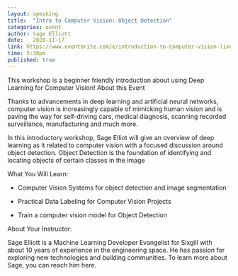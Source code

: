 ```yaml
---
layout: speaking
title:  "Intro to Computer Vision: Object Detection"
categories: event
author: Sage Elliott
date:   2020-11-17
link: https://www.eventbrite.com/e/introduction-to-computer-vision-live-online-tickets-125987448851
time: 5:30pm
published: true
---
```


This workshop is a beginner friendly introduction about using Deep Learning for Computer Vision!
About this Event

Thanks to advancements in deep learning and artificial neural networks, computer vision is increasingly capable of mimicking human vision and is paving the way for self-driving cars, medical diagnosis, scanning recorded surveillance, manufacturing and much more.

In this introductory workshop, Sage Elliot will give an overview of deep learning as it related to computer vision with a focused discussion around object detection. Object Detection is the foundation of identifying and locating objects of certain classes in the image

What You Will Learn:

- Computer Vision Systems for object detection and image segmentation

- Practical Data Labeling for Computer Vision Projects

- Train a computer vision model for Object Detection

About Your Instructor:

Sage Elliott is a Machine Learning Developer Evangelist for Sixgill with about 10 years of experience in the engineering space. He has passion for exploring new technologies and building communities. To learn more about Sage, you can reach him here.